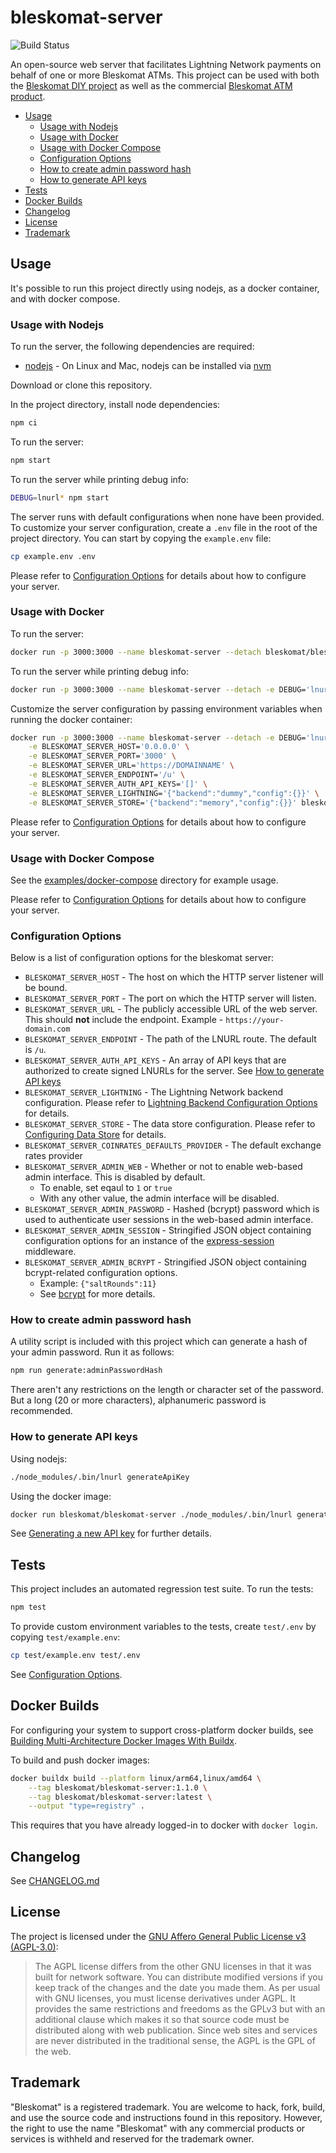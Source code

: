 # bleskomat-server

![Build Status](https://github.com/samotari/bleskomat-server/actions/workflows/tests.yml/badge.svg)

An open-source web server that facilitates Lightning Network payments on behalf of one or more Bleskomat ATMs. This project can be used with both the [Bleskomat DIY project](https://github.com/samotari/bleskomat-diy) as well as the commercial [Bleskomat ATM product](https://www.bleskomat.com).

* [Usage](#usage)
	* [Usage with Nodejs](#usage-with-nodejs)
	* [Usage with Docker](#usage-with-docker)
	* [Usage with Docker Compose](#usage-with-docker-compose)
	* [Configuration Options](#configuration-options)
	* [How to create admin password hash](#how-to-create-admin-password-hash)
	* [How to generate API keys](#how-to-generate-api-keys)
* [Tests](#tests)
* [Docker Builds](#docker-builds)
* [Changelog](#changelog)
* [License](#license)
* [Trademark](#trademark)


## Usage

It's possible to run this project directly using nodejs, as a docker container, and with docker compose.


### Usage with Nodejs

To run the server, the following dependencies are required:

* [nodejs](https://nodejs.org/) - On Linux and Mac, nodejs can be installed via [nvm](https://github.com/creationix/nvm)

Download or clone this repository.

In the project directory, install node dependencies:
```bash
npm ci
```

To run the server:
```bash
npm start
```

To run the server while printing debug info:
```bash
DEBUG=lnurl* npm start
```

The server runs with default configurations when none have been provided. To customize your server configuration, create a `.env` file in the root of the project directory. You can start by copying the `example.env` file:
```bash
cp example.env .env
```
Please refer to [Configuration Options](#configuration-options) for details about how to configure your server.


### Usage with Docker

To run the server:
```bash
docker run -p 3000:3000 --name bleskomat-server --detach bleskomat/bleskomat-server
```

To run the server while printing debug info:
```bash
docker run -p 3000:3000 --name bleskomat-server --detach -e DEBUG='lnurl*' bleskomat/bleskomat-server
```

Customize the server configuration by passing environment variables when running the docker container:
```bash
docker run -p 3000:3000 --name bleskomat-server --detach -e DEBUG='lnurl*' \
	-e BLESKOMAT_SERVER_HOST='0.0.0.0' \
	-e BLESKOMAT_SERVER_PORT='3000' \
	-e BLESKOMAT_SERVER_URL='https://DOMAINNAME' \
	-e BLESKOMAT_SERVER_ENDPOINT='/u' \
	-e BLESKOMAT_SERVER_AUTH_API_KEYS='[]' \
	-e BLESKOMAT_SERVER_LIGHTNING='{"backend":"dummy","config":{}}' \
	-e BLESKOMAT_SERVER_STORE='{"backend":"memory","config":{}}' bleskomat/bleskomat-server
```
Please refer to [Configuration Options](#configuration-options) for details about how to configure your server.


### Usage with Docker Compose

See the [examples/docker-compose](https://github.com/samotari/bleskomat-server/blob/master/examples/docker-compose) directory for example usage.

Please refer to [Configuration Options](#configuration-options) for details about how to configure your server.


### Configuration Options

Below is a list of configuration options for the bleskomat server:
* `BLESKOMAT_SERVER_HOST` - The host on which the HTTP server listener will be bound.
* `BLESKOMAT_SERVER_PORT` - The port on which the HTTP server will listen.
* `BLESKOMAT_SERVER_URL` - The publicly accessible URL of the web server. This should __not__ include the endpoint. Example - `https://your-domain.com`
* `BLESKOMAT_SERVER_ENDPOINT` - The path of the LNURL route. The default is `/u`.
* `BLESKOMAT_SERVER_AUTH_API_KEYS` - An array of API keys that are authorized to create signed LNURLs for the server. See [How to generate API keys](#how-to-generate-api-keys)
* `BLESKOMAT_SERVER_LIGHTNING` - The Lightning Network backend configuration. Please refer to [Lightning Backend Configuration Options](https://github.com/chill117/lnurl-node#lightning-backend-configuration-options) for details.
* `BLESKOMAT_SERVER_STORE` - The data store configuration. Please refer to [Configuring Data Store](https://github.com/chill117/lnurl-node#configuring-data-store) for details.
* `BLESKOMAT_SERVER_COINRATES_DEFAULTS_PROVIDER` - The default exchange rates provider
* `BLESKOMAT_SERVER_ADMIN_WEB` - Whether or not to enable web-based admin interface. This is disabled by default.
	* To enable, set eqaul to `1` or `true`
	* With any other value, the admin interface will be disabled.
* `BLESKOMAT_SERVER_ADMIN_PASSWORD` - Hashed (bcrypt) password which is used to authenticate user sessions in the web-based admin interface.
* `BLESKOMAT_SERVER_ADMIN_SESSION` - Stringified JSON object containing configuration options for an instance of the [express-session](https://github.com/expressjs/session#api) middleware.
* `BLESKOMAT_SERVER_ADMIN_BCRYPT` - Stringified JSON object containing bcrypt-related configuration options.
	* Example: `{"saltRounds":11}`
	* See [bcrypt](https://github.com/kelektiv/node.bcrypt.js#readme) for more details.


### How to create admin password hash

A utility script is included with this project which can generate a hash of your admin password. Run it as follows:
```bash
npm run generate:adminPasswordHash
```
There aren't any restrictions on the length or character set of the password. But a long (20 or more characters), alphanumeric password is recommended.


### How to generate API keys

Using nodejs:
```bash
./node_modules/.bin/lnurl generateApiKey
```

Using the docker image:
```bash
docker run bleskomat/bleskomat-server ./node_modules/.bin/lnurl generateApiKey
```

See [Generating a new API key](https://github.com/chill117/lnurl-node#generating-a-new-api-key) for further details.


## Tests

This project includes an automated regression test suite. To run the tests:
```bash
npm test
```
To provide custom environment variables to the tests, create `test/.env` by copying `test/example.env`:
```bash
cp test/example.env test/.env
```
See [Configuration Options](#configuration-options).


## Docker Builds

For configuring your system to support cross-platform docker builds, see [Building Multi-Architecture Docker Images With Buildx](https://medium.com/@artur.klauser/building-multi-architecture-docker-images-with-buildx-27d80f7e2408).

To build and push docker images:
```bash
docker buildx build --platform linux/arm64,linux/amd64 \
	--tag bleskomat/bleskomat-server:1.1.0 \
	--tag bleskomat/bleskomat-server:latest \
	--output "type=registry" .
```
This requires that you have already logged-in to docker with `docker login`.


## Changelog

See [CHANGELOG.md](https://github.com/samotari/bleskomat-server/blob/master/CHANGELOG.md)


## License

The project is licensed under the [GNU Affero General Public License v3 (AGPL-3.0)](https://tldrlegal.com/license/gnu-affero-general-public-license-v3-(agpl-3.0)):
> The AGPL license differs from the other GNU licenses in that it was built for network software. You can distribute modified versions if you keep track of the changes and the date you made them. As per usual with GNU licenses, you must license derivatives under AGPL. It provides the same restrictions and freedoms as the GPLv3 but with an additional clause which makes it so that source code must be distributed along with web publication. Since web sites and services are never distributed in the traditional sense, the AGPL is the GPL of the web.


## Trademark

"Bleskomat" is a registered trademark. You are welcome to hack, fork, build, and use the source code and instructions found in this repository. However, the right to use the name "Bleskomat" with any commercial products or services is withheld and reserved for the trademark owner.
